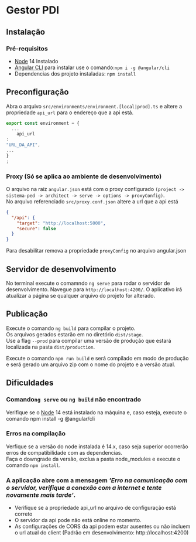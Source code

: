 # Gestor PDI

## Instalação

### Pré-requisitos

- [Node](https://nodejs.org) 14 Instalado
- [Angular CLI](https://angular.io/guide/setup-local) para instalar use o comando:`npm i -g @angular/cli`
- Dependencias dos projeto instaladas: `npm install`

## Preconfiguração

Abra o arquivo `src/environments/environment.[local|prod].ts` e altere a propriedade `api_url` para o endereço que a api
está.

```js
export const environment = {
  ...
    api_url
:
"URL_DA_API",
...
}
;
```

### Proxy (Só se aplica ao ambiente de desenvolvimento)

O arquivo na raiz `angular.json` está com o proxy
configurado `(project -> sistema-ped -> architect -> serve -> options -> proxyConfig)`. \
No arquivo referenciado `src/proxy.conf.json` altere a url que a api está

```json
{
  "/api": {
    "target": "http://localhost:5000",
    "secure": false
  }
}
```

Para desabilitar remova a propriedade `proxyConfig` no arquivo angular.json

## Servidor de desenvolvimento

No terminal execute o comamndo `ng serve` para rodar o servidor de desenvolvimento. Navegue
para `http://localhost:4200/`. O aplicativo irá atualizar a página se qualquer arquivo do projeto for alterado.

## Publicação

Execute o comando `ng build` para compilar o projeto.\
Os arquivos gerados estarão em no diretório `dist/stage`.\
Use a
flag `--prod` para compilar uma versão de produção que estará localizada na pasta `dist/production`.

Execute o comando `npm run build` e será compilado em modo de produção e será gerado um arquivo zip com o nome do projeto e a
versão atual.

## Dificuldades

### Comando`ng serve` ou `ng build` não encontrado
Verifique se o [Node](https://nodejs.org) 14 está instalado na máquina e, caso esteja, execute o comando npm install -g @angular/cli
 
### Erros na compilação
Verfique se a versão do node instalada é 14.x, caso seja superior ocorrerão erros de compatibilidade com as dependencias.\
Faça o downgrade da versão, exclua a pasta node_modules e execute o comando `npm install`.

### A aplicação abre com a mensagem  _'Erro na comunicação com o servidor, verifique a conexão com a internet e tente novamente mais tarde'_.
- Verifique se a propriedade api_url no arquivo de configuração está correto
- O servidor da api pode não está online no momento.
- As configurações de CORS da api podem estar ausentes ou não incluem o url atual do client (Padrão em desenvolvimento: http://localhost:4200)
